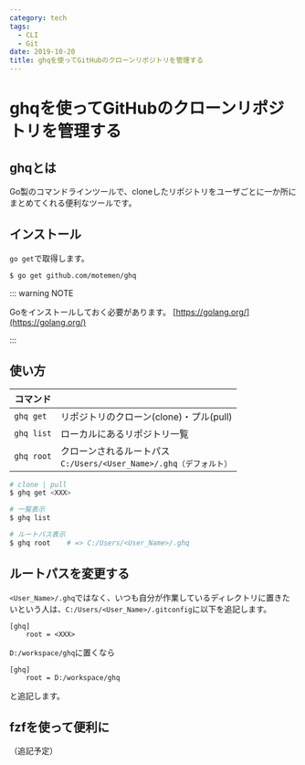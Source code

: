```yaml
---
category: tech
tags:
  - CLI
  - Git
date: 2019-10-20
title: ghqを使ってGitHubのクローンリポジトリを管理する
---
```


# ghqを使ってGitHubのクローンリポジトリを管理する

## ghqとは

Go製のコマンドラインツールで、cloneしたリポジトリをユーザごとに一か所にまとめてくれる便利なツールです。

## インストール

`go get`で取得します。

```sh
$ go get github.com/motemen/ghq
```

::: warning NOTE

Goをインストールしておく必要があります。
[https://golang.org/](https://golang.org/)

:::

## 使い方

| コマンド   |                                                              |
| ---------- | ------------------------------------------------------------ |
| `ghq get`  | リポジトリのクローン(clone)・プル(pull)                      |
| `ghq list` | ローカルにあるリポジトリ一覧                                 |
| `ghq root` | クローンされるルートパス<br />`C:/Users/<User_Name>/.ghq（デフォルト）` |

```sh
# clone | pull
$ ghq get <XXX>

# 一覧表示
$ ghq list

# ルートパス表示
$ ghq root    # => C:/Users/<User_Name>/.ghq
```

## ルートパスを変更する

`<User_Name>/.ghq`ではなく、いつも自分が作業しているディレクトリに置きたいという人は、`C:/Users/<User_Name>/.gitconfig`に以下を追記します。

```
[ghq]
	root = <XXX>
```

`D:/workspace/ghq`に置くなら

```
[ghq]
	root = D:/workspace/ghq
```

と追記します。

## fzfを使って便利に

（追記予定）
